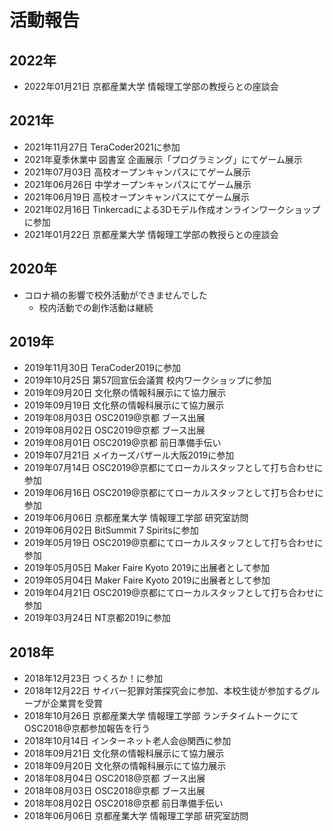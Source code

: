 # 活動報告
## 2022年
* 2022年01月21日 京都産業大学 情報理工学部の教授らとの座談会

## 2021年
* 2021年11月27日 TeraCoder2021に参加
* 2021年夏季休業中 図書室 企画展示「プログラミング」にてゲーム展示
* 2021年07月03日 高校オープンキャンパスにてゲーム展示
* 2021年06月26日 中学オープンキャンパスにてゲーム展示
* 2021年06月19日 高校オープンキャンパスにてゲーム展示
* 2021年02月16日 Tinkercadによる3Dモデル作成オンラインワークショップに参加
* 2021年01月22日 京都産業大学 情報理工学部の教授らとの座談会

## 2020年
* コロナ禍の影響で校外活動ができませんでした
  * 校内活動での創作活動は継続

## 2019年
* 2019年11月30日 TeraCoder2019に参加
* 2019年10月25日 第57回宣伝会議賞 校内ワークショップに参加
* 2019年09月20日 文化祭の情報科展示にて協力展示
* 2019年09月19日 文化祭の情報科展示にて協力展示
* 2019年08月03日 OSC2019@京都 ブース出展
* 2019年08月02日 OSC2019@京都 ブース出展
* 2019年08月01日 OSC2019@京都 前日準備手伝い
* 2019年07月21日 メイカーズバザール大阪2019に参加
* 2019年07月14日 OSC2019@京都にてローカルスタッフとして打ち合わせに参加
* 2019年06月16日 OSC2019@京都にてローカルスタッフとして打ち合わせに参加
* 2019年06月06日 京都産業大学 情報理工学部 研究室訪問
* 2019年06月02日 BitSummit 7 Spiritsに参加
* 2019年05月19日 OSC2019@京都にてローカルスタッフとして打ち合わせに参加
* 2019年05月05日 Maker Faire Kyoto 2019に出展者として参加
* 2019年05月04日 Maker Faire Kyoto 2019に出展者として参加
* 2019年04月21日 OSC2019@京都にてローカルスタッフとして打ち合わせに参加
* 2019年03月24日 NT京都2019に参加

## 2018年
* 2018年12月23日 つくろか！に参加
* 2018年12月22日 サイバー犯罪対策探究会に参加、本校生徒が参加するグループが企業賞を受賞
* 2018年10月26日 京都産業大学 情報理工学部 ランチタイムトークにてOSC2018@京都参加報告を行う
* 2018年10月14日 インターネット老人会@関西に参加
* 2018年09月21日 文化祭の情報科展示にて協力展示
* 2018年09月20日 文化祭の情報科展示にて協力展示
* 2018年08月04日 OSC2018@京都 ブース出展
* 2018年08月03日 OSC2018@京都 ブース出展
* 2018年08月02日 OSC2018@京都 前日準備手伝い
* 2018年06月06日 京都産業大学 情報理工学部 研究室訪問
